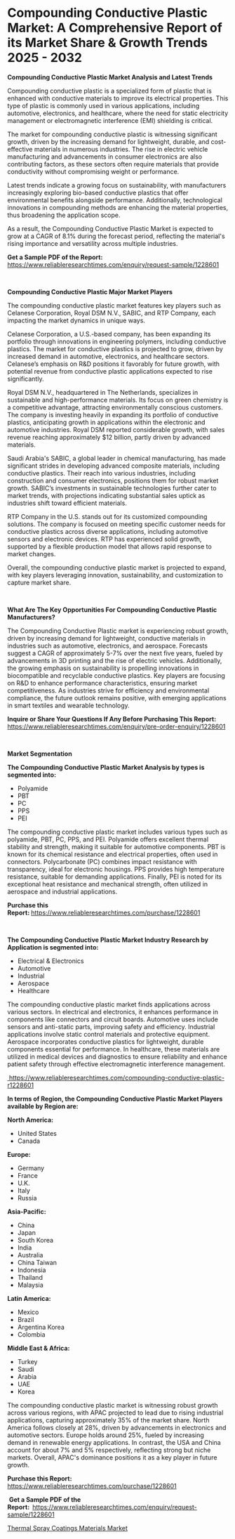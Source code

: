 <p><h1>Compounding Conductive Plastic Market: A Comprehensive Report of its Market Share & Growth Trends 2025 - 2032</h1></p><p><strong>Compounding Conductive Plastic Market Analysis and Latest Trends</strong></p>
<p><p>Compounding conductive plastic is a specialized form of plastic that is enhanced with conductive materials to improve its electrical properties. This type of plastic is commonly used in various applications, including automotive, electronics, and healthcare, where the need for static electricity management or electromagnetic interference (EMI) shielding is critical. </p><p>The market for compounding conductive plastic is witnessing significant growth, driven by the increasing demand for lightweight, durable, and cost-effective materials in numerous industries. The rise in electric vehicle manufacturing and advancements in consumer electronics are also contributing factors, as these sectors often require materials that provide conductivity without compromising weight or performance.</p><p>Latest trends indicate a growing focus on sustainability, with manufacturers increasingly exploring bio-based conductive plastics that offer environmental benefits alongside performance. Additionally, technological innovations in compounding methods are enhancing the material properties, thus broadening the application scope. </p><p>As a result, the Compounding Conductive Plastic Market is expected to grow at a CAGR of 8.1% during the forecast period, reflecting the material's rising importance and versatility across multiple industries.</p></p>
<p><strong>Get a Sample PDF of the Report:&nbsp;</strong> <a href="https://www.reliableresearchtimes.com/enquiry/request-sample/1228601?utm_campaign=3311&utm_medium=2&utm_source=Github&utm_content=ia&utm_term=03042025&utm_id=compounding-conductive-plastic">https://www.reliableresearchtimes.com/enquiry/request-sample/1228601</a></p>
<p>&nbsp;</p>
<p><strong>Compounding Conductive Plastic Major Market Players</strong></p>
<p><p>The compounding conductive plastic market features key players such as Celanese Corporation, Royal DSM N.V., SABIC, and RTP Company, each impacting the market dynamics in unique ways. </p><p>Celanese Corporation, a U.S.-based company, has been expanding its portfolio through innovations in engineering polymers, including conductive plastics. The market for conductive plastics is projected to grow, driven by increased demand in automotive, electronics, and healthcare sectors. Celanese’s emphasis on R&D positions it favorably for future growth, with potential revenue from conductive plastic applications expected to rise significantly.</p><p>Royal DSM N.V., headquartered in The Netherlands, specializes in sustainable and high-performance materials. Its focus on green chemistry is a competitive advantage, attracting environmentally conscious customers. The company is investing heavily in expanding its portfolio of conductive plastics, anticipating growth in applications within the electronic and automotive industries. Royal DSM reported considerable growth, with sales revenue reaching approximately $12 billion, partly driven by advanced materials.</p><p>Saudi Arabia's SABIC, a global leader in chemical manufacturing, has made significant strides in developing advanced composite materials, including conductive plastics. Their reach into various industries, including construction and consumer electronics, positions them for robust market growth. SABIC’s investments in sustainable technologies further cater to market trends, with projections indicating substantial sales uptick as industries shift toward efficient materials.</p><p>RTP Company in the U.S. stands out for its customized compounding solutions. The company is focused on meeting specific customer needs for conductive plastics across diverse applications, including automotive sensors and electronic devices. RTP has experienced solid growth, supported by a flexible production model that allows rapid response to market changes.</p><p>Overall, the compounding conductive plastic market is projected to expand, with key players leveraging innovation, sustainability, and customization to capture market share.</p></p>
<p>&nbsp;</p>
<p><strong>What Are The Key Opportunities For Compounding Conductive Plastic Manufacturers?</strong></p>
<p><p>The Compounding Conductive Plastic market is experiencing robust growth, driven by increasing demand for lightweight, conductive materials in industries such as automotive, electronics, and aerospace. Forecasts suggest a CAGR of approximately 5-7% over the next five years, fueled by advancements in 3D printing and the rise of electric vehicles. Additionally, the growing emphasis on sustainability is propelling innovations in biocompatible and recyclable conductive plastics. Key players are focusing on R&D to enhance performance characteristics, ensuring market competitiveness. As industries strive for efficiency and environmental compliance, the future outlook remains positive, with emerging applications in smart textiles and wearable technology.</p></p>
<p><strong>Inquire or Share Your Questions If Any Before Purchasing This Report:</strong> <a href="https://www.reliableresearchtimes.com/enquiry/pre-order-enquiry/1228601?utm_campaign=3311&utm_medium=2&utm_source=Github&utm_content=ia&utm_term=03042025&utm_id=compounding-conductive-plastic">https://www.reliableresearchtimes.com/enquiry/pre-order-enquiry/1228601</a></p>
<p>&nbsp;</p>
<p><strong>Market Segmentation</strong></p>
<p><strong>The Compounding Conductive Plastic Market Analysis by types is segmented into:</strong></p>
<p><ul><li>Polyamide</li><li>PBT</li><li>PC</li><li>PPS</li><li>PEI</li></ul></p>
<p><p>The compounding conductive plastic market includes various types such as polyamide, PBT, PC, PPS, and PEI. Polyamide offers excellent thermal stability and strength, making it suitable for automotive components. PBT is known for its chemical resistance and electrical properties, often used in connectors. Polycarbonate (PC) combines impact resistance with transparency, ideal for electronic housings. PPS provides high temperature resistance, suitable for demanding applications. Finally, PEI is noted for its exceptional heat resistance and mechanical strength, often utilized in aerospace and industrial applications.</p></p>
<p><strong>Purchase this Report:&nbsp;</strong><a href="https://www.reliableresearchtimes.com/purchase/1228601?utm_campaign=3311&utm_medium=2&utm_source=Github&utm_content=ia&utm_term=03042025&utm_id=compounding-conductive-plastic">https://www.reliableresearchtimes.com/purchase/1228601</a></p>
<p>&nbsp;</p>
<p><strong>The Compounding Conductive Plastic Market Industry Research by Application is segmented into:</strong></p>
<p><ul><li>Electrical & Electronics</li><li>Automotive</li><li>Industrial</li><li>Aerospace</li><li>Healthcare</li></ul></p>
<p><p>The compounding conductive plastic market finds applications across various sectors. In electrical and electronics, it enhances performance in components like connectors and circuit boards. Automotive uses include sensors and anti-static parts, improving safety and efficiency. Industrial applications involve static control materials and protective equipment. Aerospace incorporates conductive plastics for lightweight, durable components essential for performance. In healthcare, these materials are utilized in medical devices and diagnostics to ensure reliability and enhance patient safety through effective electromagnetic interference management.</p></p>
<p><a href="https://www.reliableresearchtimes.com/compounding-conductive-plastic-r1228601?utm_campaign=3311&utm_medium=2&utm_source=Github&utm_content=ia&utm_term=03042025&utm_id=compounding-conductive-plastic">&nbsp;https://www.reliableresearchtimes.com/compounding-conductive-plastic-r1228601</a></p>
<p><strong>In terms of Region, the Compounding Conductive Plastic Market Players available by Region are:</strong></p>
<p>
    <p> <strong> North America: </strong>
        <ul>
            <li>United States</li>
            <li>Canada</li>
        </ul>
        </p> 
    <p> <strong> Europe: </strong>
        <ul>
            <li>Germany</li>
            <li>France</li>
            <li>U.K.</li>
            <li>Italy</li>
            <li>Russia</li>
        </ul>
        </p> 
    <p> <strong> Asia-Pacific: </strong>
        <ul>
            <li>China</li>
            <li>Japan</li>
            <li>South Korea</li>
            <li>India</li>
            <li>Australia</li>
            <li>China Taiwan</li>
            <li>Indonesia</li>
            <li>Thailand</li>
            <li>Malaysia</li>
        </ul>
        </p> 
    <p> <strong> Latin America: </strong>
        <ul>
            <li>Mexico</li>
            <li>Brazil</li>
            <li>Argentina Korea</li>
            <li>Colombia</li>
        </ul>
        </p> 
    <p> <strong> Middle East & Africa: </strong>
        <ul>
            <li>Turkey</li>
            <li>Saudi</li>
            <li>Arabia</li>
            <li>UAE</li>
            <li>Korea</li>
        </ul>
    </p>
    </p>
<p><p>The compounding conductive plastic market is witnessing robust growth across various regions, with APAC projected to lead due to rising industrial applications, capturing approximately 35% of the market share. North America follows closely at 28%, driven by advancements in electronics and automotive sectors. Europe holds around 25%, fueled by increasing demand in renewable energy applications. In contrast, the USA and China account for about 7% and 5% respectively, reflecting strong but niche markets. Overall, APAC's dominance positions it as a key player in future growth.</p></p>
<p><strong>Purchase this Report: </strong><a href="https://www.reliableresearchtimes.com/purchase/1228601?utm_campaign=3311&utm_medium=2&utm_source=Github&utm_content=ia&utm_term=03042025&utm_id=compounding-conductive-plastic">https://www.reliableresearchtimes.com/purchase/1228601</a></p>
<p>&nbsp;<strong>Get a Sample PDF of the Report:&nbsp;&nbsp;</strong><a href="https://www.reliableresearchtimes.com/enquiry/request-sample/1228601?utm_campaign=3311&utm_medium=2&utm_source=Github&utm_content=ia&utm_term=03042025&utm_id=compounding-conductive-plastic">https://www.reliableresearchtimes.com/enquiry/request-sample/1228601</a></p>
<p><strong></strong></p>
<p><p><a href="https://github.com/huelarnzeba29/Market-Research-Report-List-1/blob/main/thermal-spray-coatings-materials-market.md?utm_campaign=3311&utm_medium=2&utm_source=Github&utm_content=ia&utm_term=03042025&utm_id=compounding-conductive-plastic">Thermal Spray Coatings Materials Market</a></p></p>